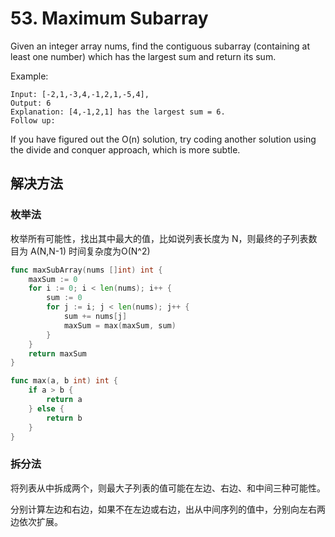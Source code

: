 # 53. Maximum Subarray

Given an integer array nums, find the contiguous subarray (containing at least one number) which has the largest sum and return its sum.

Example:
```
Input: [-2,1,-3,4,-1,2,1,-5,4],
Output: 6
Explanation: [4,-1,2,1] has the largest sum = 6.
Follow up:
```


If you have figured out the O(n) solution, try coding another solution using the divide and conquer approach, which is more subtle.
## 解决方法

### 枚举法
枚举所有可能性，找出其中最大的值，比如说列表长度为 N，则最终的子列表数目为 A(N,N-1)
时间复杂度为O(N^2)
```go
func maxSubArray(nums []int) int {
	maxSum := 0
	for i := 0; i < len(nums); i++ {
		sum := 0
		for j := i; j < len(nums); j++ {
			sum += nums[j]
			maxSum = max(maxSum, sum)
		}
	}
	return maxSum
}

func max(a, b int) int {
	if a > b {
		return a
	} else {
		return b
	}
}
```

### 拆分法

将列表从中拆成两个，则最大子列表的值可能在左边、右边、和中间三种可能性。

分别计算左边和右边，如果不在左边或右边，出从中间序列的值中，分别向左右两边依次扩展。